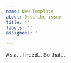 ```yaml
---
name: New Template
about: Describe issue
title: ''
labels: ''
assignees: ''

---
```


As a... I need... So that...
